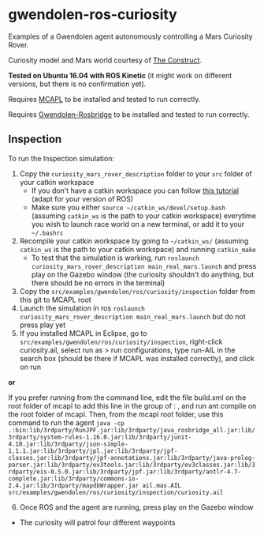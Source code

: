 # gwendolen-ros-curiosity
Examples of a Gwendolen agent autonomously controlling a Mars Curiosity Rover.

Curiosity model and Mars world courtesy of [The Construct](https://bitbucket.org/theconstructcore/curiosity_mars_rover/src/master/).

**Tested on Ubuntu 16.04 with ROS Kinetic** (it might work on different versions, but there is no confirmation yet).

Requires [MCAPL](https://github.com/mcapl/mcapl) to be installed and tested to run correctly.

Requires [Gwendolen-Rosbridge](https://github.com/autonomy-and-verification-uol/gwendolen-rosbridge) to be installed and tested to run correctly.

## Inspection

To run the Inspection simulation:
1. Copy the `curiosity_mars_rover_description` folder to your `src` folder of your catkin workspace
   * If you don't have a catkin workspace you can follow [this tutorial](http://wiki.ros.org/catkin/Tutorials/create_a_workspace) (adapt for your version of ROS)
   * Make sure you either `source ~/catkin_ws/devel/setup.bash` (assuming `catkin_ws` is the path to your catkin workspace) everytime you wish to launch race world on a new terminal, or add it to your `~/.bashrc`
2. Recompile your catkin workspace by going to `~/catkin_ws/` (assuming `catkin_ws` is the path to your catkin workspace) and running `catkin_make`
   * To test that the simulation is working, run `roslaunch curiosity_mars_rover_description main_real_mars.launch` and press play on the Gazebo window (the curiosity shouldn't do anything, but there should be no errors in the terminal)
3.  Copy the `src/examples/gwendolen/ros/curiosity/inspection` folder from this git to MCAPL root
4. Launch the simulation in ros `roslaunch curiosity_mars_rover_description main_real_mars.launch` but do not press play yet
5. If you installed MCAPL in Eclipse, go to `src/examples/gwendolen/ros/curiosity/inspection`, right-click curiosity.ail, select run as > run configurations, type run-AIL in the search box (should be there if MCAPL was installed correctly), and click on run

**or**

If you prefer running from the command line, edit the file build.xml on the root folder of mcapl to add this line in the <fileset> group of <path>: <include name="lib/3rdparty/java_rosbridge_all.jar"/>, and run ant compile on the root folder of mcapl. Then, from the mcapl root folder, use this command to run the agent `java -cp .:bin:lib/3rdparty/RunJPF.jar:lib/3rdparty/java_rosbridge_all.jar:lib/3rdparty/system-rules-1.16.0.jar:lib/3rdparty/junit-4.10.jar:lib/3rdparty/json-simple-1.1.1.jar:lib/3rdparty/jpl.jar:lib/3rdparty/jpf-classes.jar:lib/3rdparty/jpf-annotations.jar:lib/3rdparty/java-prolog-parser.jar:lib/3rdparty/ev3tools.jar:lib/3rdparty/ev3classes.jar:lib/3rdparty/eis-0.5.0.jar:lib/3rdparty/jpf.jar:lib/3rdparty/antlr-4.7-complete.jar:lib/3rdparty/commons-io-2.4.jar:lib/3rdparty/mapdbWrapper.jar ail.mas.AIL src/examples/gwendolen/ros/curiosity/inspection/curiosity.ail`
  
6. Once ROS and the agent are running, press play on the Gazebo window
  * The curiosity will patrol four different waypoints
